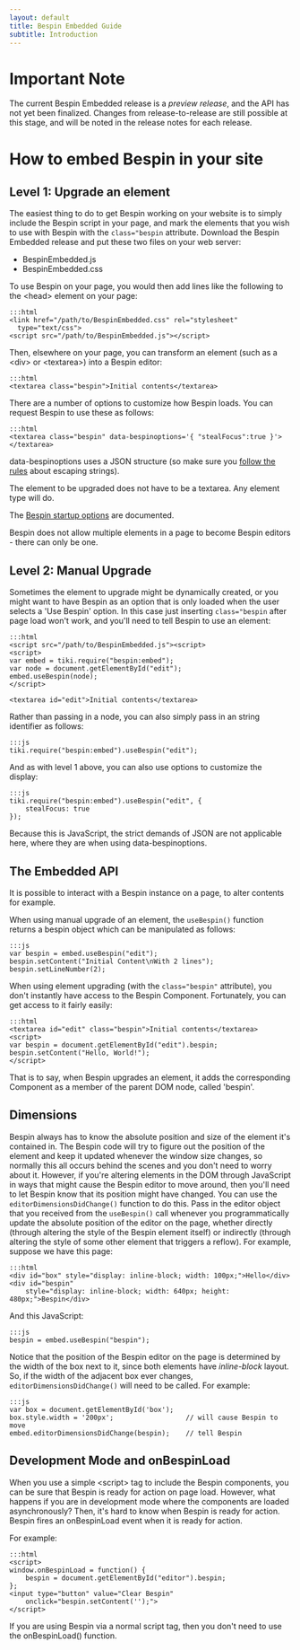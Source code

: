 ```yaml
---
layout: default
title: Bespin Embedded Guide
subtitle: Introduction
---
```


Important Note
==============

The current Bespin Embedded release is a *preview release*, and the API has
not yet been finalized. Changes from release-to-release are still possible
at this stage, and will be noted in the release notes for each release.

How to embed Bespin in your site
================================

Level 1: Upgrade an element
---------------------------

The easiest thing to do to get Bespin working on your website is to simply
include the Bespin script in your page, and mark the elements that you wish to
use with Bespin with the `class="bespin` attribute. Download the
Bespin Embedded release and put these two files on your web server:

* BespinEmbedded.js
* BespinEmbedded.css

To use Bespin on your page, you would then add lines like the following to
the &lt;head&gt; element on your page:

    :::html
    <link href="/path/to/BespinEmbedded.css" rel="stylesheet" 
      type="text/css">
    <script src="/path/to/BespinEmbedded.js"></script>
    
Then, elsewhere on your page, you can transform an element (such as a
&lt;div&gt; or &lt;textarea&gt;) into a Bespin editor:

    :::html
    <textarea class="bespin">Initial contents</textarea>

There are a number of options to customize how Bespin loads. You can request
Bespin to use these as follows:

    :::html
    <textarea class="bespin" data-bespinoptions='{ "stealFocus":true }'>
    </textarea>

data-bespinoptions uses a JSON structure (so make sure you [follow the rules][1]
about escaping strings).

The element to be upgraded does not have to be a textarea. Any element type will
do.

The [Bespin startup options][2] are documented.

Bespin does not allow multiple elements in a page to become Bespin editors - 
there can only be one.

[1]: http://json.org/ "The JSON Spec"
[2]: bespinoptions.html "Start-up option documentation"


Level 2: Manual Upgrade
-----------------------

Sometimes the element to upgrade might be dynamically created, or you might want
to have Bespin as an option that is only loaded when the user selects a 'Use
Bespin' option. In this case just inserting `class="bespin` after page load
won't work, and you'll need to tell Bespin to use an element:

    :::html
    <script src="/path/to/BespinEmbedded.js"><script>
    <script>
    var embed = tiki.require("bespin:embed");
    var node = document.getElementById("edit");
    embed.useBespin(node);
    </script>

    <textarea id="edit">Initial contents</textarea>

Rather than passing in a node, you can also simply pass in an string identifier
as follows:

    :::js
    tiki.require("bespin:embed").useBespin("edit");

And as with level 1 above, you can also use options to customize the display:

    :::js
    tiki.require("bespin:embed").useBespin("edit", {
        stealFocus: true
    });

Because this is JavaScript, the strict demands of JSON are not applicable here,
where they are when using data-bespinoptions.


The Embedded API
----------------

It is possible to interact with a Bespin instance on a page, to alter contents
for example.

When using manual upgrade of an element, the `useBespin()` function returns a
bespin object which can be manipulated as follows:

    :::js
    var bespin = embed.useBespin("edit");
    bespin.setContent("Initial Content\nWith 2 lines");
    bespin.setLineNumber(2);

When using element upgrading (with the `class="bespin"` attribute), you don't
instantly have access to the Bespin Component. Fortunately, you can get access
to it fairly easily:

    :::html
    <textarea id="edit" class="bespin">Initial contents</textarea>
    <script>
    var bespin = document.getElementById("edit").bespin;
    bespin.setContent("Hello, World!");
    </script>

That is to say, when Bespin upgrades an element, it adds the corresponding
Component as a member of the parent DOM node, called 'bespin'.


Dimensions
----------

Bespin always has to know the absolute position and size of the element it's
contained in. The Bespin code will try to figure out the position of the element
and keep it updated whenever the window size changes, so normally this all
occurs behind the scenes and you don't need to worry about it. However, if
you're altering elements in the DOM through JavaScript in ways that might cause
the Bespin editor to move around, then you'll need to let Bespin know that its
position might have changed. You can use the `editorDimensionsDidChange()`
function to do this. Pass in the editor object that you received from the
`useBespin()` call whenever you programmatically update the absolute position
of the editor on the page, whether directly (through altering the style of the
Bespin element itself) or indirectly (through altering the style of some other
element that triggers a reflow). For example, suppose we have this page:

    :::html
    <div id="box" style="display: inline-block; width: 100px;">Hello</div>
    <div id="bespin"
        style="display: inline-block; width: 640px; height: 480px;">Bespin</div>

And this JavaScript:

    :::js
    bespin = embed.useBespin("bespin");

Notice that the position of the Bespin editor on the page is determined by the
width of the box next to it, since both elements have _inline-block_ layout.
So, if the width of the adjacent box ever changes, `editorDimensionsDidChange()`
will need to be called. For example:

    :::js
    var box = document.getElementById('box');
    box.style.width = '200px';                  // will cause Bespin to move
    embed.editorDimensionsDidChange(bespin);    // tell Bespin


Development Mode and onBespinLoad
---------------------------------

When you use a simple &lt;script&gt; tag to include the Bespin components, you can be
sure that Bespin is ready for action on page load. However, what happens if you
are in development mode where the components are loaded asynchronously? Then,
it's hard to know when Bespin is ready for action. Bespin fires an
onBespinLoad event when it is ready for action.

For example:

    :::html
    <script>
    window.onBespinLoad = function() {
        bespin = document.getElementById("editor").bespin;
    };
    <input type="button" value="Clear Bespin" 
        onclick="bespin.setContent('');">
    </script>

If you are using Bespin via a normal script tag, then you don't need to use the
onBespinLoad() function.
